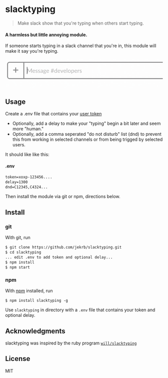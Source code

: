 # slacktyping

> Make slack show that you're typing when others start typing.

#### A harmless but little annoying module.

If someone starts typing in a slack channel that you're in, this module will make it say you're typing.

![typing example gif](typing.gif)

## Usage

Create a .env file that contains your [user token](https://api.slack.com/custom-integrations/legacy-tokens)
- Optionally, add a delay to make your "typing" begin a bit later and seem more "human."
- Optionally, add a comma seperated "do not disturb" list (dnd) to prevent this from working in selected channels or from being trigged by selected users.

It should like like this:

#### .env
```
token=xoxp-123456....
delay=1300
dnd=C12345,C4324...
```

Then install the module via git or npm, directions below.


## Install

### git
With git, run

```
$ git clone https://github.com/jekrb/slacktyping.git
$ cd slacktyping
... edit .env to add token and optional delay...
$ npm install
$ npm start
```

### npm
With [npm](https://npmjs.org/) installed, run

```
$ npm install slacktyping -g
```

Use `slacktyping` in directory with a `.env` file that contains your token and optional delay.

## Acknowledgments

slacktyping was inspired by the ruby program [`will/slacktyping`](https://github.com/will/slacktyping)

## License

MIT

